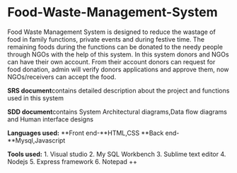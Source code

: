 # Food-Waste-Management-System
Food Waste Management System is designed to reduce the wastage of food in family functions, private events and during festive time.  The remaining foods during the functions can be donated to the needy people through NGOs with the help of this system. In this system donors and NGOs can have their own account. From their account donors can request for food donation, admin will verify donors applications and approve them, now NGOs/receivers can accept the food. 

**SRS document**contains detailed description about the project and functions used in this system

**SDD document**contains System Architectural diagrams,Data flow diagrams and Human interface designs

**Languages used:**
          **Front end-**HTML,CSS
          **Back end-**Mysql,Javascript

**Tools used:**
          1.  Visual studio 
          2.  My SQL Workbench
          3.  Sublime text editor
          4.  Nodejs 
          5.  Express framework
          6.  Notepad ++ 

